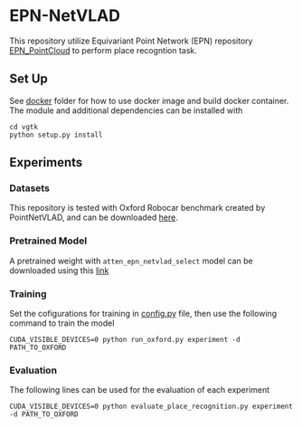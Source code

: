 # EPN-NetVLAD
This repository utilize Equivariant Point Network (EPN) repository [EPN_PointCloud](https://github.com/nintendops/EPN_PointCloud) to perform place recogntion task.


## Set Up
See [docker](docker) folder for how to use docker image and build docker container.
The module and additional dependencies can be installed with 
```
cd vgtk
python setup.py install
```

## Experiments

### Datasets
This repository is tested with Oxford Robocar benchmark created by PointNetVLAD, and can be downloaded [here](https://drive.google.com/drive/folders/1Wn1Lvvk0oAkwOUwR0R6apbrekdXAUg7D). 

### Pretrained Model

A pretrained weight with `atten_epn_netvlad_select` model can be downloaded using this [link](https://drive.google.com/file/d/1VuBSSi5CsXB73iYtl8Fn3nNBs9i90iNA/view?usp=sharing)

### Training
Set the cofigurations for training in [config.py](config.py) file, then use the following command to train the model

```
CUDA_VISIBLE_DEVICES=0 python run_oxford.py experiment -d PATH_TO_OXFORD
```

### Evaluation

The following lines can be used for the evaluation of each experiment

```
CUDA_VISIBLE_DEVICES=0 python evaluate_place_recognition.py experiment -d PATH_TO_OXFORD 
```